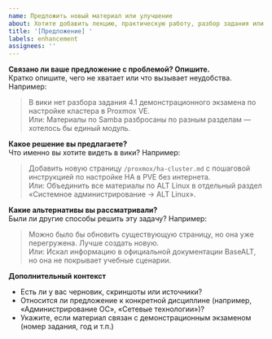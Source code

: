 ```yaml
---
name: Предложить новый материал или улучшение
about: Хотите добавить лекцию, практическую работу, разбор задания или улучшить структуру вики?
title: '[Предложение] '
labels: enhancement
assignees: ''
---
```


**Связано ли ваше предложение с проблемой? Опишите.**  
Кратко опишите, чего не хватает или что вызывает неудобства. Например:  
> В вики нет разбора задания 4.1 демонстрационного экзамена по настройке кластера в Proxmox VE.  
> Или: Материалы по Samba разбросаны по разным разделам — хотелось бы единый модуль.

**Какое решение вы предлагаете?**  
Что именно вы хотите видеть в вики? Например:  
> Добавить новую страницу `/proxmox/ha-cluster.md` с пошаговой инструкцией по настройке HA в PVE без интернета.  
> Или: Объединить все материалы по ALT Linux в отдельный раздел «Системное администрирование → ALT Linux».

**Какие альтернативы вы рассматривали?**  
Были ли другие способы решить эту задачу? Например:  
> Можно было бы обновить существующую страницу, но она уже перегружена. Лучше создать новую.  
> Или: Искал информацию в официальной документации BaseALT, но она не покрывает учебные сценарии.

**Дополнительный контекст**  
- Есть ли у вас черновик, скриншоты или источники?  
- Относится ли предложение к конкретной дисциплине (например, «Администрирование ОС», «Сетевые технологии»)?  
- Укажите, если материал связан с демонстрационным экзаменом (номер задания, год и т.п.)